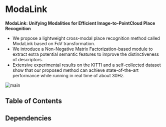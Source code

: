 # ModaLink

**ModaLink: Unifying Modalities for Efficient Image-to-PointCloud Place Recognition**

*  We propose a lightweight cross-modal place recognition method called ModaLink based on FoV transformation. 
*  We introduce a Non-Negative Matrix Factorization-based module to extract extra potential semantic features to improve the distinctiveness of descriptors.
*  Extensive experimental results on the KITTI and a self-collected dataset show that our proposed method can achieve state-of-the-art performance while running in real time of about 30Hz.

![main](https://github.com/haomo-ai/ModaLink/assets/47657625/28ab99f7-2eaa-4d96-9a7a-918719a69b8d)


## Table of Contents

## Dependencies
